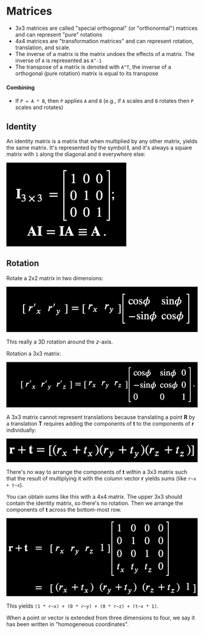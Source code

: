 # Matrices

- 3x3 matrices are called "special orthogonal" (or "orthonormal") matrices and can represent "pure" rotations
- 4x4 matrices are "transformation matrices" and can represent rotation, translation, and scale.
- The inverse of a matrix is the matrix undoes the effects of a matrix. The inverse of `A` is represented as `A^-1`
- The transpose of a matrix is denoted with `A^T`, the inverse of a orthogonal (pure rotation) matrix is equal to its transpose

#### Combining

- If `P = A * B`, then `P` applies `A` and `B` (e.g., if `A` scales and `B` rotates then `P` scales and rotates)

## Identity

An identity matrix is a matrix that when multiplied by any other matrix, yields the same matrix. It's represented by the symbol **I**, and it's always a square matrix with `1` along the diagonal and `0` everywhere else:

![Identity Matrix](assets/matrix-identity.png)

## Rotation

Rotate a 2x2 matrix in two dimensions:

![2D Rotation](assets/matrix-rotation-2d.png)

This really a 3D rotation around the *z*-axis.

Rotation a 3x3 matrix:

![3D Rotation](assets/matrix-rotation-3d.png)

A 3x3 matrix cannot represent translations because translating a point **R** by a translation **T** requires adding the components of **t** to the components of **r** individually:

![Matrix Translation Equation](assets/matrix-translation-equation.png)

There's no way to arrange the components of **t** within a 3x3 matrix such that the result of multiplying it with the column vector **r** yields sums (like `r~x + t~x`).

You can obtain sums like this with a 4x4 matrix. The upper 3x3 should contain the identity matrix, so there's no rotation. Then we arrange the components of **t** across the bottom-most row.

![Matrix Translation](assets/matrix-translation.png)

This yields `(1 * r~x) + (0 * r~y) + (0 * r~z) + (t~x * 1)`.

When a point or vector is extended from three dimensions to four, we say it has been written in "homogeneous coordinates".
